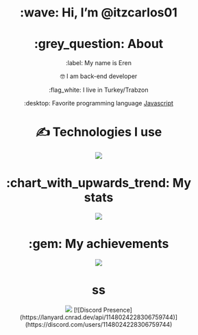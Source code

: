 <div align="center">
<h1> :wave: Hi, I’m @itzcarlos01 </h1>
  
<h1> :grey_question: About </h1>
  <p> :label: My name is Eren </p>
  <p> 🤓 I am back-end developer </p>
  <p> :flag_white: I live in Turkey/Trabzon </p>
  <p> :desktop: Favorite programming language <a href="https://tr.wikipedia.org/wiki/JavaScript"> Javascript </a> </p>


<h1> ✍ Technologies I use </h1>
<img src="https://skillicons.dev/icons?i=js,ts,cs,react,nodejs,mongodb,html,css,vscode,atom,discord&theme=dark" />

<h1> :chart_with_upwards_trend: My stats </h1>
<img src="https://github-readme-stats.vercel.app/api?username=itzcarlos01&show_icons=true&theme=dark" />

<h1> :gem: My achievements </h1>
<img src="https://github-profile-trophy.vercel.app/?username=itzcarlos01&theme=onedark" />

<h1>ss</h1>
<img src="[![Discord Presence](https://lanyard.cnrad.dev/api/1148024228306759744)](https://discord.com/users/1148024228306759744)" />
[![Discord Presence](https://lanyard.cnrad.dev/api/1148024228306759744)](https://discord.com/users/1148024228306759744)
